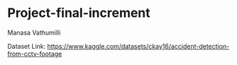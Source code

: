 # Project-final-increment
Manasa Vathumilli

Dataset Link: https://www.kaggle.com/datasets/ckay16/accident-detection-from-cctv-footage
